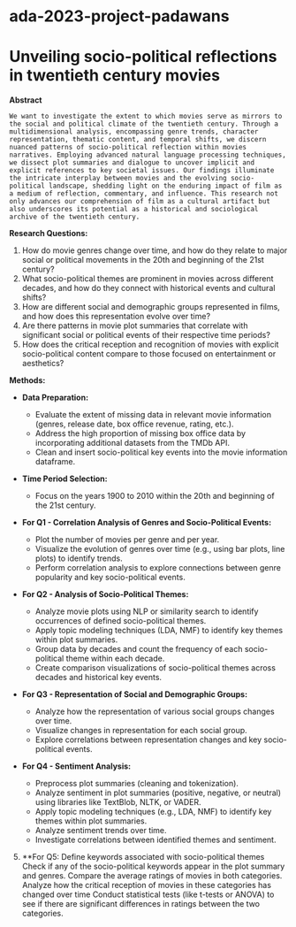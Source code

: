 # ada-2023-project-padawans
# Unveiling socio-political reflections in twentieth century movies


**Abstract**

	We want to investigate the extent to which movies serve as mirrors to the social and political climate of the twentieth century. Through a multidimensional analysis, encompassing genre trends, character representation, thematic content, and temporal shifts, we discern nuanced patterns of socio-political reflection within movies narratives. Employing advanced natural language processing techniques, we dissect plot summaries and dialogue to uncover implicit and explicit references to key societal issues. Our findings illuminate the intricate interplay between movies and the evolving socio-political landscape, shedding light on the enduring impact of film as a medium of reflection, commentary, and influence. This research not only advances our comprehension of film as a cultural artifact but also underscores its potential as a historical and sociological archive of the twentieth century.


**Research Questions:**
1. How do movie genres change over time, and how do they relate to major social or political movements in the 20th and beginning of the 21st century?
2. What socio-political themes are prominent in movies across different decades, and how do they connect with historical events and cultural shifts?
3. How are different social and demographic groups represented in films, and how does this representation evolve over time?
4. Are there patterns in movie plot summaries that correlate with significant social or political events of their respective time periods?
5. How does the critical reception and recognition of movies with explicit socio-political content compare to those focused on entertainment or aesthetics?

**Methods:**
- **Data Preparation:**
  - Evaluate the extent of missing data in relevant movie information (genres, release date, box office revenue, rating, etc.).
  - Address the high proportion of missing box office data by incorporating additional datasets from the TMDb API.
  - Clean and insert socio-political key events into the movie information dataframe.

- **Time Period Selection:**
  - Focus on the years 1900 to 2010 within the 20th and beginning of the 21st century.

- **For Q1 - Correlation Analysis of Genres and Socio-Political Events:**
  - Plot the number of movies per genre and per year.
  - Visualize the evolution of genres over time (e.g., using bar plots, line plots) to identify trends.
  - Perform correlation analysis to explore connections between genre popularity and key socio-political events.

- **For Q2 - Analysis of Socio-Political Themes:**
  - Analyze movie plots using NLP or similarity search to identify occurrences of defined socio-political themes.
  - Apply topic modeling techniques (LDA, NMF) to identify key themes within plot summaries.
  - Group data by decades and count the frequency of each socio-political theme within each decade.
  - Create comparison visualizations of socio-political themes across decades and historical key events.

- **For Q3 - Representation of Social and Demographic Groups:**
  - Analyze how the representation of various social groups changes over time.
  - Visualize changes in representation for each social group.
  - Explore correlations between representation changes and key socio-political events.

- **For Q4 - Sentiment Analysis:**
  - Preprocess plot summaries (cleaning and tokenization).
  - Analyze sentiment in plot summaries (positive, negative, or neutral) using libraries like TextBlob, NLTK, or VADER.
  - Apply topic modeling techniques (e.g., LDA, NMF) to identify key themes within plot summaries.
  - Analyze sentiment trends over time.
  - Investigate correlations between identified themes and sentiment.
5. **For Q5:
Define keywords associated with socio-political themes
Check if any of the socio-political keywords appear in the plot summary and genres.
Compare the average ratings of movies in both categories.
Analyze how the critical reception of movies in these categories has changed over time
Conduct statistical tests (like t-tests or ANOVA) to see if there are significant differences in ratings between the two categories.
